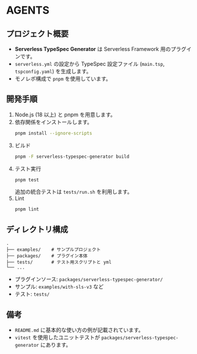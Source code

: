 # AGENTS

## プロジェクト概要
- **Serverless TypeSpec Generator** は Serverless Framework 用のプラグインです。
- `serverless.yml` の設定から TypeSpec 設定ファイル (`main.tsp`, `tspconfig.yaml`) を生成します。
- モノレポ構成で `pnpm` を使用しています。

## 開発手順
1. Node.js (18 以上) と pnpm を用意します。
2. 依存関係をインストールします。
   ```bash
   pnpm install --ignore-scripts
   ```
3. ビルド
   ```bash
   pnpm -F serverless-typespec-generator build
   ```
4. テスト実行
   ```bash
   pnpm test
   ```
   追加の統合テストは `tests/run.sh` を利用します。
5. Lint
   ```bash
   pnpm lint
   ```

## ディレクトリ構成

```
.
├── examples/    # サンプルプロジェクト
├── packages/    # プラグイン本体
├── tests/       # テスト用スクリプトと yml
└── ...
```

- プラグインソース: `packages/serverless-typespec-generator/`
- サンプル: `examples/with-sls-v3` など
- テスト: `tests/`

## 備考
- `README.md` に基本的な使い方の例が記載されています。
- `vitest` を使用したユニットテストが `packages/serverless-typespec-generator` にあります。

